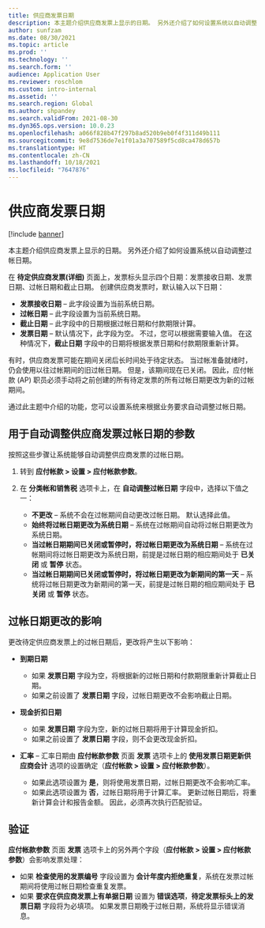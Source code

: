 ```yaml
---
title: 供应商发票日期
description: 本主题介绍供应商发票上显示的日期。 另外还介绍了如何设置系统以自动调整过帐日期。
author: sunfzam
ms.date: 08/30/2021
ms.topic: article
ms.prod: ''
ms.technology: ''
ms.search.form: ''
audience: Application User
ms.reviewer: roschlom
ms.custom: intro-internal
ms.assetid: ''
ms.search.region: Global
ms.author: shpandey
ms.search.validFrom: 2021-08-30
ms.dyn365.ops.version: 10.0.23
ms.openlocfilehash: a066f828b47f297b8ad520b9eb0f4f311d49b111
ms.sourcegitcommit: 9e8d7536de7e1f01a3a707589f5cd8ca478d657b
ms.translationtype: HT
ms.contentlocale: zh-CN
ms.lasthandoff: 10/18/2021
ms.locfileid: "7647876"
---
```

# <a name="vendor-invoice-dates"></a>供应商发票日期

[!include [banner](../includes/banner.md)]

本主题介绍供应商发票上显示的日期。 另外还介绍了如何设置系统以自动调整过帐日期。

在 **待定供应商发票(详细)** 页面上，发票标头显示四个日期：发票接收日期、发票日期、过帐日期和截止日期。 创建供应商发票时，默认输入以下日期：

- **发票接收日期** – 此字段设置为当前系统日期。
- **过帐日期** – 此字段设置为当前系统日期。 
- **截止日期** – 此字段中的日期根据过帐日期和付款期限计算。
- **发票日期** – 默认情况下，此字段为空。 不过，您可以根据需要输入值。 在这种情况下，**截止日期** 字段中的日期将根据发票日期和付款期限重新计算。

有时，供应商发票可能在期间关闭后长时间处于待定状态。 当过帐准备就绪时，仍会使用以往过帐期间的旧过帐日期。 但是，该期间现在已关闭。 因此，应付帐款 (AP) 职员必须手动将之前创建的所有待定发票的所有过帐日期更改为新的过帐期间。

通过此主题中介绍的功能，您可以设置系统来根据业务要求自动调整过帐日期。

## <a name="parameter-for-automatically-adjusting-the-vendor-invoice-posting-date"></a>用于自动调整供应商发票过帐日期的参数

按照这些步骤让系统能够自动调整供应商发票的过帐日期。

1.  转到 **应付帐款 \> 设置 \> 应付帐款参数**。
2.  在 **分类帐和销售税** 选项卡上，在 **自动调整过帐日期** 字段中，选择以下值之一：

    - **不更改** – 系统不会在过帐期间自动更改过帐日期。 默认选择此值。
    - **始终将过帐日期更改为系统日期** – 系统在过帐期间自动将过帐日期更改为系统日期。
    - **当过帐日期期间已关闭或暂停时，将过帐日期更改为系统日期** – 系统在过帐期间将过帐日期更改为系统日期，前提是过帐日期的相应期间处于 **已关闭** 或 **暂停** 状态。
    - **当过帐日期期间已关闭或暂停时，将过帐日期更改为新期间的第一天** – 系统将过帐日期更改为新期间的第一天，前提是过帐日期的相应期间处于 **已关闭** 或 **暂停** 状态。

## <a name="impact-of-posting-date-changes"></a>过帐日期更改的影响

更改待定供应商发票上的过帐日期后，更改将产生以下影响：

- **到期日期**

    - 如果 **发票日期** 字段为空，将根据新的过帐日期和付款期限重新计算截止日期。
    - 如果之前设置了 **发票日期** 字段，过帐日期更改不会影响截止日期。

- **现金折扣日期**

    - 如果 **发票日期** 字段为空，新的过帐日期将用于计算现金折扣。
    - 如果之前设置了 **发票日期** 字段，则不会更改现金折扣。

- **汇率** – 汇率日期由 **应付帐款参数** 页面 **发票** 选项卡上的 **使用发票日期更新供应商会计** 选项的设置确定（**应付帐款 \> 设置 \> 应付帐款参数**）。

    - 如果此选项设置为 **是**，则将使用发票日期，过帐日期更改不会影响汇率。
    - 如果此选项设置为 **否**，过帐日期将用于计算汇率。 更新过帐日期后，将重新计算会计和报告金额。 因此，必须再次执行匹配验证。

## <a name="validation"></a>验证

**应付帐款参数** 页面 **发票** 选项卡上的另外两个字段（**应付帐款 \> 设置 \> 应付帐款参数**）会影响发票处理：

- 如果 **检查使用的发票编号** 字段设置为 **会计年度内拒绝重复**，系统在发票过帐期间将使用过帐日期检查重复发票。
- 如果 **要求在供应商发票上有单据日期** 设置为 **错误选项**，**待定发票标头上的发票日期** 字段将为必填项。 如果发票日期晚于过帐日期，系统将显示错误消息。
